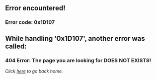 ## Error encountered!
### Error code: 0x1D107
## While handling '0x1D107', another error was called: 
### 404 Error: The page you are looking for DOES NOT EXISTS!

*Click [here](http://jeoob.tk/) to go back home.*
